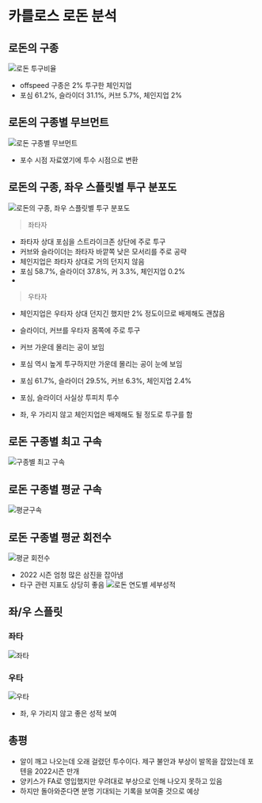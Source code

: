 # 카를로스 로돈 분석

## 로돈의 구종
![로돈 투구비율](https://github.com/jaeb0129/baseball/assets/63768509/4cc79ab4-4481-49bb-b90a-8b59ea80c0a7)
- offspeed 구종은 2% 투구한 체인지업
- 포심 61.2%, 슬라이더 31.1%, 커브 5.7%, 체인지업 2%

## 로돈의 구종별 무브먼트
![로돈 구종별 무브먼트](https://github.com/jaeb0129/baseball/assets/63768509/3b1959cc-38ec-42bd-b255-7766502d9b73)
- 포수 시점 자료였기에 투수 시점으로 변환

## 로돈의 구종, 좌우 스플릿별 투구 분포도
![로돈의 구종, 좌우 스플릿별 투구 분포도](https://github.com/jaeb0129/baseball/assets/63768509/bc6606bb-282d-452f-8ab7-1fe9b4b31a54)
> 좌타자
- 좌타자 상대 포심을 스트라이크존 상단에 주로 투구
- 커브와 슬라이더는 좌타자 바깥쪽 낮은 모서리를 주로 공략
- 체인지업은 좌타자 상대로 거의 던지지 않음
- 포심 58.7%, 슬라이더 37.8%, 커 3.3%, 체인지업 0.2% 
- 
> 우타자
- 체인지업은 우타자 상대 던지긴 했지만 2% 정도이므로 배제해도 괜찮음
- 슬라이더, 커브를 우타자 몸쪽에 주로 투구 
- 커브 가운데 몰리는 공이 보임
- 포심 역시 높게 투구하지만 가운데 몰리는 공이 눈에 보임
- 포심 61.7%, 슬라이더 29.5%, 커브 6.3%, 체인지업 2.4%

- 포심, 슬라이더 사실상 투피치 투수 
- 좌, 우 가리지 않고 체인지업은 배제해도 될 정도로 투구를 함

## 로돈 구종별 최고 구속
![구종별 최고 구속](https://github.com/jaeb0129/baseball/assets/63768509/487fd5ee-ed80-450c-81e0-f7eb671589ce)

## 로돈 구종별 평균 구속
![평균구속](https://github.com/jaeb0129/baseball/assets/63768509/0816f6cd-736d-4cbc-8b53-1bebda81bd08)

## 로돈 구종별 평균 회전수
![평균 회전수](https://github.com/jaeb0129/baseball/assets/63768509/8e2f23e7-f064-48ab-822d-b6fc8cb663d2)

- 2022 시즌 엄청 많은 삼진을 잡아냄
- 타구 관련 지표도 상당히 좋음
![로돈 연도별 세부성적](https://github.com/jaeb0129/baseball/assets/63768509/780f4b74-606d-477c-bde2-e0adf2d66613)

## 좌/우 스플릿
### 좌타
![좌타](https://github.com/jaeb0129/baseball/assets/63768509/6598d63a-4baf-4ba1-b5d8-ffa8fa9020bb)
### 우타
![우타](https://github.com/jaeb0129/baseball/assets/63768509/fc0baf1d-5b29-4d28-b380-dbe7fb05008d)
- 좌, 우 가리지 않고 좋은 성적 보여


## 총평
- 알이 깨고 나오는데 오래 걸렸던 투수이다. 제구 불안과 부상이 발목을 잡았는데 포텐을 2022시즌 만개
- 양키스가 FA로 영입했지만 우려대로 부상으로 인해  나오지 못하고 있음
- 하지만 돌아와준다면 분명 기대되는 기록을 보여줄 것으로 예상

